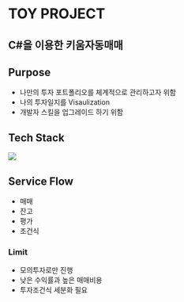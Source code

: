 # TOY PROJECT

## C#을 이용한 키움자동매매

## Purpose
* 나만의 투자 포트폴리오를 체계적으로 관리하고자 위함
* 나의 투자일지를 Visaulization
* 개발자 스킬을 업그레이드 하기 위함

## Tech Stack
<img src="https://img.shields.io/badge/.NET-007396?style=for-the-badge&logo=java&logoColor=white">

## Service Flow
 * 매매
 * 잔고
 * 평가
 * 조건식

### Limit
* 모의투자로만 진행
* 낮은 수익률과 높은 매매비용
* 투자조건식 세분화 필요
